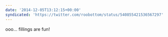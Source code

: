 ```yaml
---
date: '2014-12-05T13:12:15+00:00'
syndicated: 'https://twitter.com/roobottom/status/540855421536567297'
---
```

ooo… fillings are fun!
